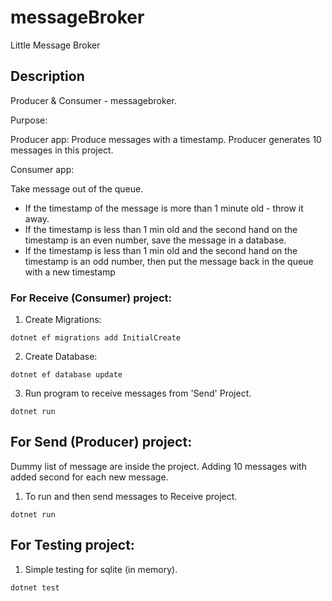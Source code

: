 # messageBroker
Little Message Broker

## Description

Producer & Consumer - messagebroker.

Purpose: 

Producer app: Produce messages with a timestamp. Producer generates 10 messages in this project.

Consumer app:

Take message out of the queue. 
* If the timestamp of the message is more than 1 minute old - throw it away.
* If the timestamp is less than 1 min old and the second hand on the timestamp is an even number, save the message in a database.
* If the timestamp is less than 1 min old and the second hand on the timestamp is an odd number, then put the message back in the queue with a new timestamp

### For Receive (Consumer) project:

1. Create Migrations:

```
dotnet ef migrations add InitialCreate
```

2. Create Database: 

```
dotnet ef database update
```

3. Run program to receive messages from 'Send' Project. 

```
dotnet run
```

## For Send (Producer) project:

Dummy list of message are inside the project. Adding 10 messages with added second for each new message.

1. To run and then send messages to Receive project.

```
dotnet run
```

## For Testing project:

1. Simple testing for sqlite (in memory).

```
dotnet test
```

